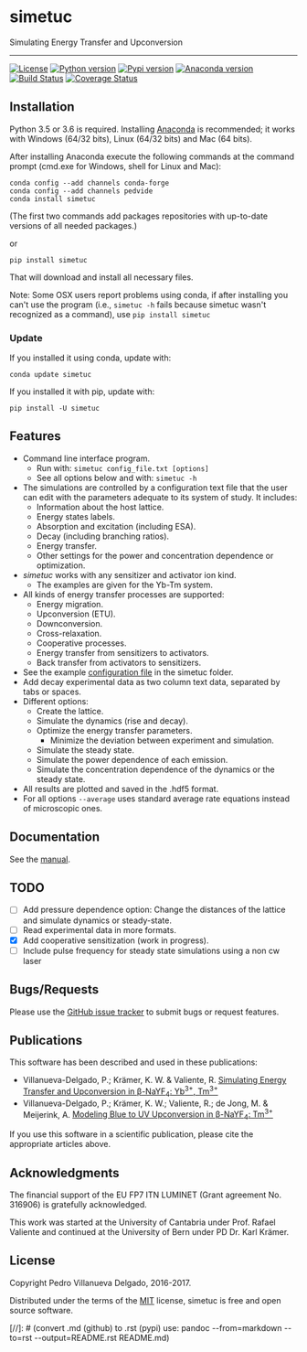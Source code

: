 # simetuc
Simulating Energy Transfer and Upconversion

------

[![License](https://img.shields.io/github/license/pedvide/simetuc.svg)](https://github.com/pedvide/simetuc/blob/master/LICENSE.txt)
[![Python version](https://img.shields.io/pypi/pyversions/simetuc.svg)](https://pypi.python.org/pypi/simetuc)
[![Pypi version](https://img.shields.io/pypi/v/simetuc.svg)](https://pypi.python.org/pypi/simetuc)
[![Anaconda version](https://anaconda.org/pedvide/simetuc/badges/version.svg)](https://anaconda.org/pedvide/simetuc)
[![Build Status](https://travis-ci.org/pedvide/simetuc.svg?branch=master)](https://travis-ci.org/pedvide/simetuc)
[![Coverage Status](https://coveralls.io/repos/github/pedvide/simetuc/badge.svg?branch=master)](https://coveralls.io/github/pedvide/simetuc?branch=master)


## Installation

Python 3.5 or 3.6 is required.
Installing [Anaconda](https://www.continuum.io/downloads) is recommended; it works with Windows (64/32 bits), Linux (64/32 bits) and Mac (64 bits).

After installing Anaconda execute the following commands at the command prompt (cmd.exe for Windows, shell for Linux and Mac):

    conda config --add channels conda-forge
    conda config --add channels pedvide
    conda install simetuc
(The first two commands add packages repositories with up-to-date versions of all needed packages.)

or

    pip install simetuc

That will download and install all necessary files.

Note: Some OSX users report problems using conda, if after installing you can't use the program (i.e., `simetuc -h` fails because simetuc wasn't recognized as a command), use `pip install simetuc`

### Update

If you installed it using conda, update with:

    conda update simetuc

If you installed it with pip, update with:

    pip install -U simetuc


## Features

* Command line interface program.
    * Run with: `simetuc config_file.txt [options]`
    * See all options below and with: `simetuc -h`
* The simulations are controlled by a configuration text file that the user can edit with the parameters adequate to its system of study. It includes:
    * Information about the host lattice.
    * Energy states labels.
    * Absorption and excitation (including ESA).
    * Decay (including branching ratios).
    * Energy transfer.
    * Other settings for the power and concentration dependence or optimization.
* <i>simetuc</i> works with any sensitizer and activator ion kind.
    * The examples are given for the Yb-Tm system.
* All kinds of energy transfer processes are supported:
    * Energy migration.
    * Upconversion (ETU).
    * Downconversion.
    * Cross-relaxation.
    * Cooperative processes.
    * Energy transfer from sensitizers to activators.
    * Back transfer from activators to sensitizers.
* See the example [configuration file](simetuc/config_file.cfg) in the simetuc folder.
* Add decay experimental data as two column text data, separated by tabs or spaces.
* Different options:
    * Create the lattice.
    * Simulate the dynamics (rise and decay).
    * Optimize the energy transfer parameters.
        * Minimize the deviation between experiment and simulation.
    * Simulate the steady state.
    * Simulate the power dependence of each emission.
    * Simulate the concentration dependence of the dynamics or the steady state.
* All results are plotted and saved in the .hdf5 format.
* For all options `--average` uses standard average rate equations instead of microscopic ones.

## Documentation

See the [manual](docs/manual/simetuc_user_manual.pdf).

## TODO

 - [ ] Add pressure dependence option: Change the distances of the lattice and simulate dynamics or steady-state.
 - [ ] Read experimental data in more formats.
 - [x] Add cooperative sensitization (work in progress).
 - [ ] Include pulse frequency for steady state simulations using a non cw laser

## Bugs/Requests

Please use the [GitHub issue tracker](https://github.com/pedvide/simetuc/issues) to submit bugs or request features.

## Publications

This software has been described and used in these publications:

 - Villanueva-Delgado, P.; Krämer, K. W. & Valiente, R. [Simulating Energy Transfer and Upconversion in β-NaYF<sub>4</sub>: Yb<sup>3+</sup>, Tm<sup>3+</sup>](http://pubs.acs.org/doi/10.1021/acs.jpcc.5b06770)
 - Villanueva-Delgado, P.; Krämer, K. W.; Valiente, R.; de Jong, M. & Meijerink, A. [Modeling Blue to UV Upconversion in β-NaYF<sub>4</sub>: Tm<sup>3+</sup>](http://pubs.rsc.org/en/Content/ArticleLanding/2016/CP/C6CP04347J#!divAbstract)

If you use this software in a scientific publication, please cite the appropriate articles above.

## Acknowledgments

The financial support of the EU FP7 ITN LUMINET (Grant agreement No. 316906) is gratefully acknowledged.

This work was started at the University of Cantabria under Prof. Rafael Valiente and continued at the University of Bern under PD Dr. Karl Krämer.

## License

Copyright Pedro Villanueva Delgado, 2016-2017.

Distributed under the terms of the [MIT](LICENSE.txt) license, simetuc is free and open source software.

[//]: # (convert .md (github) to .rst (pypi) use: pandoc --from=markdown --to=rst --output=README.rst README.md)
